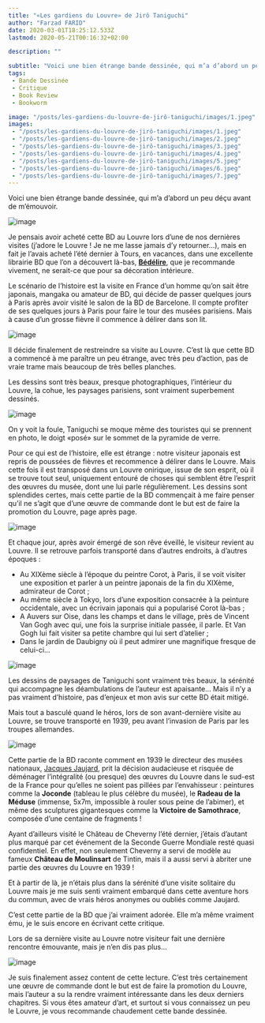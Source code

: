 ```yaml
---
title: "«Les gardiens du Louvre» de Jirô Taniguchi"
author: "Farzad FARID"
date: 2020-03-01T18:25:12.533Z
lastmod: 2020-05-21T00:16:32+02:00

description: ""

subtitle: "Voici une bien étrange bande dessinée, qui m’a d’abord un peu déçu avant de m’émouvoir."
tags:
 - Bande Dessinée
 - Critique
 - Book Review
 - Bookworm

image: "/posts/les-gardiens-du-louvre-de-jirô-taniguchi/images/1.jpeg" 
images:
 - "/posts/les-gardiens-du-louvre-de-jirô-taniguchi/images/1.jpeg"
 - "/posts/les-gardiens-du-louvre-de-jirô-taniguchi/images/2.jpeg"
 - "/posts/les-gardiens-du-louvre-de-jirô-taniguchi/images/3.jpeg"
 - "/posts/les-gardiens-du-louvre-de-jirô-taniguchi/images/4.jpeg"
 - "/posts/les-gardiens-du-louvre-de-jirô-taniguchi/images/5.jpeg"
 - "/posts/les-gardiens-du-louvre-de-jirô-taniguchi/images/6.jpeg"
 - "/posts/les-gardiens-du-louvre-de-jirô-taniguchi/images/7.jpeg"
---
```


Voici une bien étrange bande dessinée, qui m’a d’abord un peu déçu avant de m’émouvoir.




![image](/posts/les-gardiens-du-louvre-de-jirô-taniguchi/images/1.jpeg#layoutTextWidth)



Je pensais avoir acheté cette BD au Louvre lors d’une de nos dernières visites (j’adore le Louvre ! Je ne me lasse jamais d’y retourner…), mais en fait je l’avais acheté l’été dernier à Tours, en vacances, dans une excellente librairie BD que l’on a découvert là-bas, [**Bédélire**](https://goo.gl/maps/bwjzKQKVT1MhLQDe8), que je recommande vivement, ne serait-ce que pour sa décoration intérieure.

Le scénario de l’histoire est la visite en France d’un homme qu’on sait être japonais, mangaka ou amateur de BD, qui décide de passer quelques jours à Paris après avoir visité le salon de la BD de Barcelone. Il compte profiter de ses quelques jours à Paris pour faire le tour des musées parisiens. Mais à cause d’un grosse fièvre il commence à délirer dans son lit.




![image](/posts/les-gardiens-du-louvre-de-jirô-taniguchi/images/2.jpeg#layoutTextWidth)



Il décide finalement de restreindre sa visite au Louvre. C’est là que cette BD a commencé à me paraître un peu étrange, avec très peu d’action, pas de vraie trame mais beaucoup de très belles planches.

Les dessins sont très beaux, presque photographiques, l’intérieur du Louvre, la cohue, les paysages parisiens, sont vraiment superbement dessinés.




![image](/posts/les-gardiens-du-louvre-de-jirô-taniguchi/images/3.jpeg#layoutTextWidth)



On y voit la foule, Taniguchi se moque même des touristes qui se prennent en photo, le doigt «posé» sur le sommet de la pyramide de verre.

Pour ce qui est de l’histoire, elle est étrange : notre visiteur japonais est repris de poussées de fièvres et recommence à délirer dans le Louvre. Mais cette fois il est transposé dans un Louvre onirique, issue de son esprit, où il se trouve tout seul, uniquement entouré de choses qui semblent être l’esprit des œuvres du musée, dont une lui parle régulièrement. Les dessins sont splendides certes, mais cette partie de la BD commençait à me faire penser qu’il ne s’agit que d’une œuvre de commande dont le but est de faire la promotion du Louvre, page après page.




![image](/posts/les-gardiens-du-louvre-de-jirô-taniguchi/images/4.jpeg#layoutTextWidth)



Et chaque jour, après avoir émergé de son rêve éveillé, le visiteur revient au Louvre. Il se retrouve parfois transporté dans d’autres endroits, à d’autres époques :

*   Au XIXème siècle à l’époque du peintre Corot, à Paris, il se voit visiter une exposition et parler à un peintre japonais de la fin du XIXème, admirateur de Corot ;
*   Au même siècle à Tokyo, lors d’une exposition consacrée à la peinture occidentale, avec un écrivain japonais qui a popularisé Corot là-bas ;
*   A Auvers sur Oise, dans les champs et dans le village, près de Vincent Van Gogh avec qui, une fois la surprise initiale passée, il parle. Et Van Gogh lui fait visiter sa petite chambre qui lui sert d’atelier ;
*   Dans le jardin de Daubigny où il peut admirer une magnifique fresque de celui-ci…



![image](/posts/les-gardiens-du-louvre-de-jirô-taniguchi/images/5.jpeg#layoutTextWidth)



Les dessins de paysages de Taniguchi sont vraiment très beaux, la sérénité qui accompagne les déambulations de l’auteur est apaisante… Mais il n’y a pas vraiment d’histoire, pas d’enjeux et mon avis sur cette BD était mitigé.

Mais tout a basculé quand le héros, lors de son avant-dernière visite au Louvre, se trouve transporté en 1939, peu avant l’invasion de Paris par les troupes allemandes.




![image](/posts/les-gardiens-du-louvre-de-jirô-taniguchi/images/6.jpeg#layoutTextWidth)



Cette partie de la BD raconte comment en 1939 le directeur des musées nationaux, [Jacques Jaujard](https://fr.wikipedia.org/wiki/Jacques_Jaujard), prit la décision audacieuse et risquée de déménager l’intégralité (ou presque) des œuvres du Louvre dans le sud-est de la France pour qu’elles ne soient pas pillées par l’envahisseur : peintures comme la **Joconde** (tableau le plus célèbre du musée), le **Radeau de la Méduse** (immense, 5x7m, impossible à rouler sous peine de l’abimer), et même des sculptures gigantesques comme la **Victoire de Samothrace**, composée d’une centaine de fragments !

Ayant d’ailleurs visité le Château de Cheverny l’été dernier, j’étais d’autant plus marqué par cet événement de la Seconde Guerre Mondiale resté quasi confidentiel. En effet, non seulement Cheverny a servi de modèle au fameux **Château de Moulinsart** de Tintin, mais il a aussi servi à abriter une partie des œuvres du Louvre en 1939 !

Et à partir de là, je n’étais plus dans la sérénité d’une visite solitaire du Louvre mais je me suis senti vraiment embarqué dans cette aventure hors du commun, avec de vrais héros anonymes ou oubliés comme Jaujard.

C’est cette partie de la BD que j’ai vraiment adorée. Elle m’a même vraiment ému, je le suis encore en écrivant cette critique.

Lors de sa dernière visite au Louvre notre visiteur fait une dernière rencontre émouvante, mais je n’en dis pas plus…




![image](/posts/les-gardiens-du-louvre-de-jirô-taniguchi/images/7.jpeg#layoutTextWidth)



Je suis finalement assez content de cette lecture. C’est très certainement une œuvre de commande dont le but est de faire la promotion du Louvre, mais l’auteur a su la rendre vraiment intéressante dans les deux derniers chapitres. Si vous êtes amateur d’art, et surtout si vous connaissez un peu le Louvre, je vous recommande chaudement cette bande dessinée.

